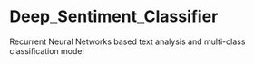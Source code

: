# Deep_Sentiment_Classifier
Recurrent Neural Networks based text analysis and multi-class classification model  
